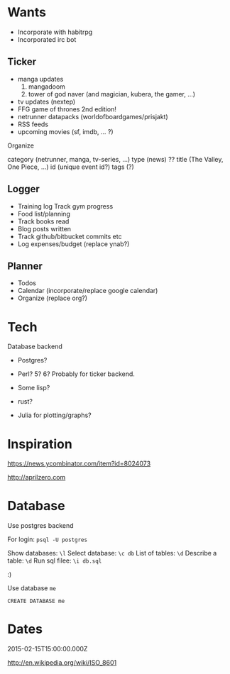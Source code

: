 Wants
=====

* Incorporate with habitrpg
* Incorporated irc bot

Ticker
------

* manga updates
    1. mangadoom
    2. tower of god naver (and magician, kubera, the gamer, ...)
* tv updates (nextep)
* FFG game of thrones 2nd edition!
* netrunner datapacks (worldofboardgames/prisjakt)
* RSS feeds
* upcoming movies (sf, imdb, ... ?)

Organize

category (netrunner, manga, tv-series, ...)
type (news) ??
title (The Valley, One Piece, ...)
id (unique event id?)
tags (?)

Logger
------

* Training log
    Track gym progress
* Food list/planning
* Track books read
* Blog posts written
* Track github/bitbucket commits etc
* Log expenses/budget (replace ynab?)

Planner
-------

* Todos
* Calendar (incorporate/replace google calendar)
* Organize (replace org?)

Tech
====

Database backend
* Postgres?

* Perl? 5? 6? Probably for ticker backend.
* Some lisp?
* rust?
* Julia for plotting/graphs?

Inspiration
===========

<https://news.ycombinator.com/item?id=8024073>

<http://aprilzero.com>

Database
========

Use postgres backend

For login: `psql -U postgres`

Show databases: `\l`
Select database: `\c db`
List of tables: `\d`
Describe a table: `\d`
Run sql filee: `\i db.sql`

:)

Use database `me`

```{.sql}
CREATE DATABASE me
```

Dates
=====

2015-02-15T15:00:00.000Z

<http://en.wikipedia.org/wiki/ISO_8601>

